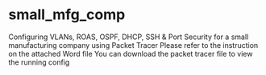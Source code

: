 # small_mfg_comp
Configuring VLANs, ROAS, OSPF, DHCP, SSH & Port Security for a small manufacturing company using Packet Tracer
Please refer to the instruction on the attached Word file
You can download the packet tracer file to view the running config
